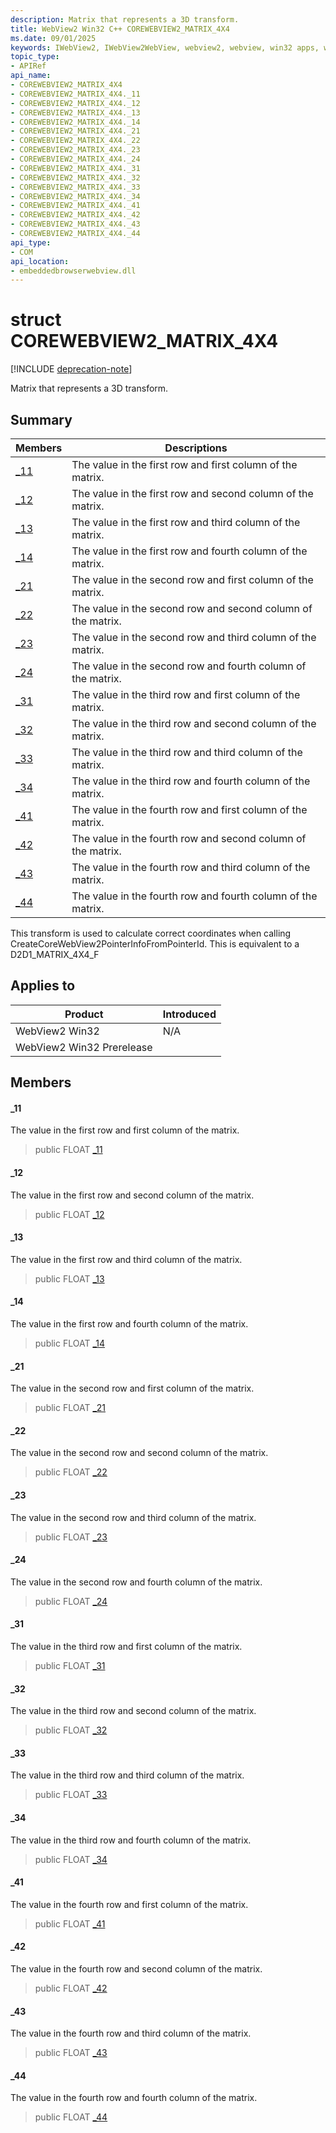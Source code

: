 ```yaml
---
description: Matrix that represents a 3D transform.
title: WebView2 Win32 C++ COREWEBVIEW2_MATRIX_4X4
ms.date: 09/01/2025
keywords: IWebView2, IWebView2WebView, webview2, webview, win32 apps, win32, edge, ICoreWebView2, ICoreWebView2Controller, browser control, edge html, COREWEBVIEW2_MATRIX_4X4
topic_type: 
- APIRef
api_name:
- COREWEBVIEW2_MATRIX_4X4
- COREWEBVIEW2_MATRIX_4X4._11
- COREWEBVIEW2_MATRIX_4X4._12
- COREWEBVIEW2_MATRIX_4X4._13
- COREWEBVIEW2_MATRIX_4X4._14
- COREWEBVIEW2_MATRIX_4X4._21
- COREWEBVIEW2_MATRIX_4X4._22
- COREWEBVIEW2_MATRIX_4X4._23
- COREWEBVIEW2_MATRIX_4X4._24
- COREWEBVIEW2_MATRIX_4X4._31
- COREWEBVIEW2_MATRIX_4X4._32
- COREWEBVIEW2_MATRIX_4X4._33
- COREWEBVIEW2_MATRIX_4X4._34
- COREWEBVIEW2_MATRIX_4X4._41
- COREWEBVIEW2_MATRIX_4X4._42
- COREWEBVIEW2_MATRIX_4X4._43
- COREWEBVIEW2_MATRIX_4X4._44
api_type:
- COM
api_location:
- embeddedbrowserwebview.dll
---
```


# struct COREWEBVIEW2_MATRIX_4X4

[!INCLUDE [deprecation-note](../includes/deprecation-note.md)]

Matrix that represents a 3D transform.

## Summary

 Members                        | Descriptions
--------------------------------|---------------------------------------------
[_11](#_11) | The value in the first row and first column of the matrix.
[_12](#_12) | The value in the first row and second column of the matrix.
[_13](#_13) | The value in the first row and third column of the matrix.
[_14](#_14) | The value in the first row and fourth column of the matrix.
[_21](#_21) | The value in the second row and first column of the matrix.
[_22](#_22) | The value in the second row and second column of the matrix.
[_23](#_23) | The value in the second row and third column of the matrix.
[_24](#_24) | The value in the second row and fourth column of the matrix.
[_31](#_31) | The value in the third row and first column of the matrix.
[_32](#_32) | The value in the third row and second column of the matrix.
[_33](#_33) | The value in the third row and third column of the matrix.
[_34](#_34) | The value in the third row and fourth column of the matrix.
[_41](#_41) | The value in the fourth row and first column of the matrix.
[_42](#_42) | The value in the fourth row and second column of the matrix.
[_43](#_43) | The value in the fourth row and third column of the matrix.
[_44](#_44) | The value in the fourth row and fourth column of the matrix.

This transform is used to calculate correct coordinates when calling CreateCoreWebView2PointerInfoFromPointerId. This is equivalent to a D2D1_MATRIX_4X4_F

## Applies to

Product                         | Introduced
--------------------------------|---------------------------------------------
WebView2 Win32            |    N/A
WebView2 Win32 Prerelease |    

## Members

#### _11

The value in the first row and first column of the matrix.

> public FLOAT [_11](#_11)

#### _12

The value in the first row and second column of the matrix.

> public FLOAT [_12](#_12)

#### _13

The value in the first row and third column of the matrix.

> public FLOAT [_13](#_13)

#### _14

The value in the first row and fourth column of the matrix.

> public FLOAT [_14](#_14)

#### _21

The value in the second row and first column of the matrix.

> public FLOAT [_21](#_21)

#### _22

The value in the second row and second column of the matrix.

> public FLOAT [_22](#_22)

#### _23

The value in the second row and third column of the matrix.

> public FLOAT [_23](#_23)

#### _24

The value in the second row and fourth column of the matrix.

> public FLOAT [_24](#_24)

#### _31

The value in the third row and first column of the matrix.

> public FLOAT [_31](#_31)

#### _32

The value in the third row and second column of the matrix.

> public FLOAT [_32](#_32)

#### _33

The value in the third row and third column of the matrix.

> public FLOAT [_33](#_33)

#### _34

The value in the third row and fourth column of the matrix.

> public FLOAT [_34](#_34)

#### _41

The value in the fourth row and first column of the matrix.

> public FLOAT [_41](#_41)

#### _42

The value in the fourth row and second column of the matrix.

> public FLOAT [_42](#_42)

#### _43

The value in the fourth row and third column of the matrix.

> public FLOAT [_43](#_43)

#### _44

The value in the fourth row and fourth column of the matrix.

> public FLOAT [_44](#_44)

